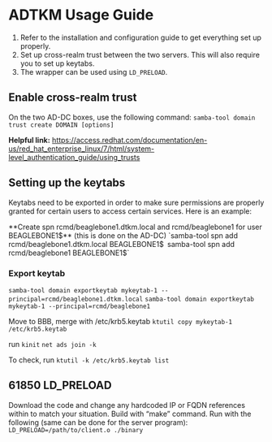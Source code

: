 # ADTKM Usage Guide

1. Refer to the installation and configuration guide to get everything set up properly. 
2. Set up cross-realm trust between the two servers. This will also require you to set up keytabs.
3. The wrapper can be used using `LD_PRELOAD`. 

## Enable cross-realm trust
On the two AD-DC boxes, use the following command: 
`samba-tool domain trust create DOMAIN [options]`

**Helpful link:**
https://access.redhat.com/documentation/en-us/red_hat_enterprise_linux/7/html/system-level_authentication_guide/using_trusts

## Setting up the keytabs
Keytabs need to be exported in order to make sure permissions are properly granted for certain users to access certain services. Here is an example: 

**Create spn rcmd/beaglebone1.dtkm.local and rcmd/beaglebone1 for user BEAGLEBONE1$** (this is done on the AD-DC)
`samba-tool spn add rcmd/beaglebone1.dtkm.local BEAGLEBONE1$`
`samba-tool spn add rcmd/beaglebone1 BEAGLEBONE1$`

### Export keytab
`samba-tool domain exportkeytab mykeytab-1 --principal=rcmd/beaglebone1.dtkm.local`
`samba-tool domain exportkeytab mykeytab-1 --principal=rcmd/beaglebone1`

Move to BBB, merge with /etc/krb5.keytab
`ktutil copy mykeytab-1 /etc/krb5.keytab`

run 
`kinit`
`net ads join -k`

To check, run 
`ktutil -k /etc/krb5.keytab list`

## 61850 LD_PRELOAD
Download the code and change any hardcoded IP or FQDN references within to match your situation. 
Build with “make” command. 
Run with the following (same can be done for the server program):
`LD_PRELOAD=/path/to/client.o ./binary `


